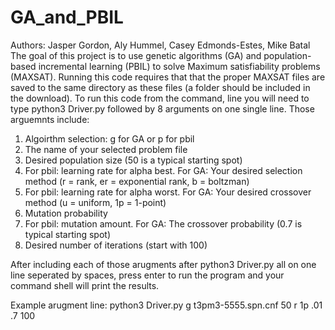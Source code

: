 # GA_and_PBIL
Authors: Jasper Gordon, Aly Hummel, Casey Edmonds-Estes, Mike Batal
The goal of this project is to use genetic algorithms (GA) and population-based incremental learning (PBIL)
to solve Maximum satisfiability problems (MAXSAT). Running this code requires that that the proper
MAXSAT files are saved to the same directory as these files (a folder should be included in the download).
To run this code from the command, line you will need to type python3 Driver.py followed by 8 arguments on one single line. 
Those arguemnts include:

1. Algoirthm selection: g for GA or p for pbil
2. The name of your selected problem file
3. Desired population size (50 is a typical starting spot)
4. For pbil: learning rate for alpha best. For GA: Your desired selection method (r = rank, er = exponential rank,
b = boltzman)
5. For pbil: learning rate for alpha worst. For GA: Your desired crossover method (u = uniform, 1p = 1-point)
6. Mutation probability
7. For pbil: mutation amount. For GA: The crossover probability (0.7 is typical starting spot)
8. Desired number of iterations (start with 100)


After including each of those arugments after python3 Driver.py all on one line seperated by spaces,
press enter to run the program and your command shell will print the results.

Example arugment line: python3 Driver.py g t3pm3-5555.spn.cnf 50 r 1p .01 .7 100
